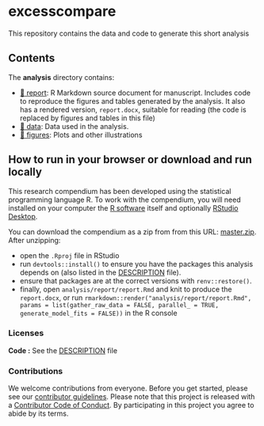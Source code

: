 
<!-- README.md is generated from README.Rmd. Please edit that file -->

# excesscompare

This repository contains the data and code to generate this short
analysis

## Contents

The **analysis** directory contains:

-   [:file_folder: report](/analysis/report): R Markdown source document
    for manuscript. Includes code to reproduce the figures and tables
    generated by the analysis. It also has a rendered version,
    `report.docx`, suitable for reading (the code is replaced by figures
    and tables in this file)
-   [:file_folder: data](/analysis/data): Data used in the analysis.
-   [:file_folder: figures](/analysis/figures): Plots and other
    illustrations

## How to run in your browser or download and run locally

This research compendium has been developed using the statistical
programming language R. To work with the compendium, you will need
installed on your computer the [R
software](https://cloud.r-project.org/) itself and optionally [RStudio
Desktop](https://rstudio.com/products/rstudio/download/).

You can download the compendium as a zip from from this URL:
[master.zip](/archive/master.zip). After unzipping:

-   open the `.Rproj` file in RStudio
-   run `devtools::install()` to ensure you have the packages this
    analysis depends on (also listed in the [DESCRIPTION](/DESCRIPTION)
    file).
-   ensure that packages are at the correct versions with
    `renv::restore()`.
-   finally, open `analysis/report/report.Rmd` and knit to produce the
    `report.docx`, or run
    `rmarkdown::render("analysis/report/report.Rmd", params = list(gather_raw_data = FALSE, parallel_ = TRUE, generate_model_fits = FALSE))`
    in the R console

### Licenses

**Code :** See the [DESCRIPTION](DESCRIPTION) file

### Contributions

We welcome contributions from everyone. Before you get started, please
see our [contributor guidelines](CONTRIBUTING.md). Please note that this
project is released with a [Contributor Code of Conduct](CONDUCT.md). By
participating in this project you agree to abide by its terms.

